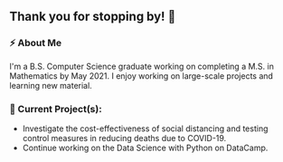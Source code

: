 ## Thank you for stopping by! 👋

### ⚡ About Me
I'm a B.S. Computer Science graduate working on completing a M.S. in Mathematics by May 2021. I enjoy working on large-scale projects and learning new material. 


### 🌱 Current Project(s):

* Investigate the cost-effectiveness of social distancing and testing control measures in reducing deaths due to COVID-19. 
* Continue working on the Data Science with Python on DataCamp.




<!--
**LuisEVT/LuisEVT** is a ✨ _special_ ✨ repository because its `README.md` (this file) appears on your GitHub profile.

Here are some ideas to get you started:

- 🔭 I’m currently working on ...
- 🌱 I’m currently learning ...
- 👯 I’m looking to collaborate on ...
- 🤔 I’m looking for help with ...
- 💬 Ask me about ...
- 📫 How to reach me: ...
- 😄 Pronouns: ...
- ⚡ Fun fact: ...
-->
